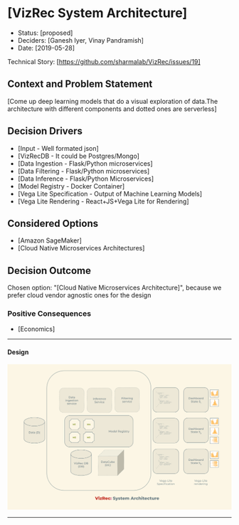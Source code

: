 # [VizRec System Architecture]

* Status: [proposed] 
* Deciders: [Ganesh Iyer, Vinay Pandramish] 
* Date: [2019-05-28]

Technical Story: [https://github.com/sharmalab/VizRec/issues/19]

## Context and Problem Statement

[Come up deep learning models that do a visual exploration of data.The architecture with different components and dotted ones are serverless]

## Decision Drivers <!-- optional -->

* [Input - Well formated json]
* [VizRecDB - It could be Postgres/Mongo]
* [Data Ingestion - Flask/Python microservices]
* [Data Filtering - Flask/Python microservices]
* [Data Inference - Flask/Python Microservices]
* [Model Registry - Docker Container]
* [Vega Lite Specification - Output of Machine Learning Models]
* [Vega Lite Rendering - React+JS+Vega Lite for Rendering]

## Considered Options

* [Amazon SageMaker]
* [Cloud Native Microservices Architectures]

## Decision Outcome

Chosen option: "[Cloud Native Microservices Architecture]", because we prefer cloud vendor agnostic ones for the design

### Positive Consequences <!-- optional -->

* [Economics]

---

#### Design

![Design](_static/system_architecture.png)

---
